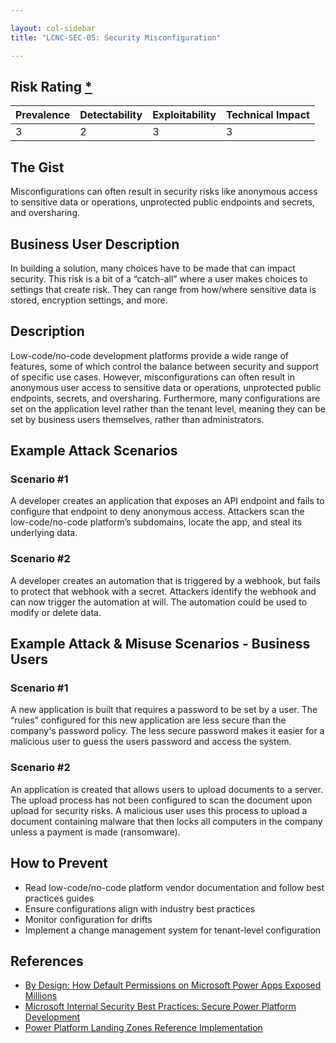 ```yaml
---

layout: col-sidebar
title: "LCNC-SEC-05: Security Misconfiguration"

---
```


## Risk Rating [*](https://owasp.org/www-project-top-ten/2017/Note_About_Risks)

| Prevalence | Detectability | Exploitability | Technical Impact |
| --- | --- | --- | --- |
| 3 | 2 | 3 | 3 |

## The Gist

Misconfigurations can often result in security risks like anonymous access to sensitive data or operations, unprotected public endpoints and secrets, and oversharing.

## Business User Description

In building a solution, many choices have to be made that can impact security. This risk is a bit of a “catch-all” where a user makes choices to settings that create risk. They can range from how/where sensitive data is stored, encryption settings, and more. 

## Description

Low-code/no-code development platforms provide a wide range of features, some of which control the balance between security and support of specific use cases. 
However, misconfigurations can often result in anonymous user access to sensitive data or operations, unprotected public endpoints, secrets, and oversharing. 
Furthermore, many configurations are set on the application level rather than the tenant level, meaning they can be set by business users themselves, rather than administrators.

## Example Attack Scenarios

### Scenario #1

A developer creates an application that exposes an API endpoint and fails to configure that endpoint to deny anonymous access. 
Attackers scan the low-code/no-code platform’s subdomains, locate the app, and steal its underlying data.

### Scenario #2

A developer creates an automation that is triggered by a webhook, but fails to protect that webhook with a secret. 
Attackers identify the webhook and can now trigger the automation at will. 
The automation could be used to modify or delete data.

## Example Attack & Misuse Scenarios - Business Users

### Scenario #1

A new application is built that requires a password to be set by a user. The “rules” configured for this new application are less secure than the company's password policy. The less secure password makes it easier for a malicious user to guess the users password and access the system. 

### Scenario #2

An application is created that allows users to upload documents to a server. The upload process has not been configured to scan the document upon upload for security risks. A malicious user uses this process to upload a document containing malware that then locks all computers in the company unless a payment is made (ransomware).

## How to Prevent

- Read low-code/no-code platform vendor documentation and follow best practices guides
- Ensure configurations align with industry best practices
- Monitor configuration for drifts
- Implement a change management system for tenant-level configuration

## References

- [By Design: How Default Permissions on Microsoft Power Apps Exposed Millions](https://www.upguard.com/breaches/power-apps)
- [Microsoft Internal Security Best Practices: Secure Power Platform Development](https://www.youtube.com/watch?v=h9FrOEfc81s)
- [Power Platform Landing Zones Reference Implementation](https://github.com/microsoft/industry/blob/main/foundations/powerPlatform/referenceImplementation/readme.md#power-platform-landing-zones-reference-implementation)
